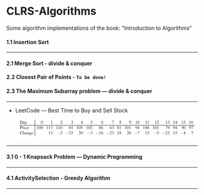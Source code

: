 # CLRS-Algorithms
Some algorithm implementations of the book: "Introduction to Algorithms"

#### 1.1 Insertion Sort

*** 

#### 2.1 Merge Sort - divide & conquer

#### 2.2 Closest Pair of Points - `To be done!`

#### 2.3 The Maximum Subarray problem — divide & conquer

***

* LeetCode — Best Time to Buy and Sell Stock

  ![Image is from Introduction to Algorithms](./images/maximumSubarrayExample.jpg "Image is from Introduction to Algorithms")

***

#### 3.1 0 - 1 Knapsack Problem — Dynamic Programming

***

#### 4.1 ActivitySelection - Greedy Algorithm 

***